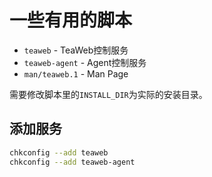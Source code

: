 # 一些有用的脚本
* `teaweb` - TeaWeb控制服务
* `teaweb-agent` - Agent控制服务
* `man/teaweb.1` - Man Page

需要修改脚本里的`INSTALL_DIR`为实际的安装目录。

## 添加服务
~~~bash
chkconfig --add teaweb
chkconfig --add teaweb-agent
~~~
